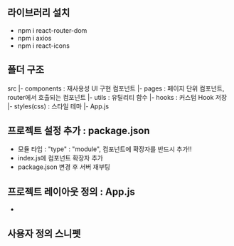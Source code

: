 ## 라이브러리 설치
- npm i react-router-dom
- npm i axios
- npm i react-icons

## 폴더 구조
src
 |- components : 재사용성 UI 구현 컴포넌트
 |- pages : 페이지 단위 컴포넌트, router에서 호출되는 컴포넌트
 |- utils : 유틸리티 함수
 |- hooks : 커스텀 Hook 저장
 |- styles(css) : 스타일 테마
 |- App.js

 ## 프로젝트 설정 추가 : package.json
 - 모듈 타입 : "type" : "module", 컴포넌트에 확장자를 반드시 추가!!
 - index.js에 컴포넌트 확장자 추가
 - package.json 변경 후 서버 재부팅

 ## 프로젝트 레이아웃 정의 : App.js
 - 

 ## 사용자 정의 스니펫